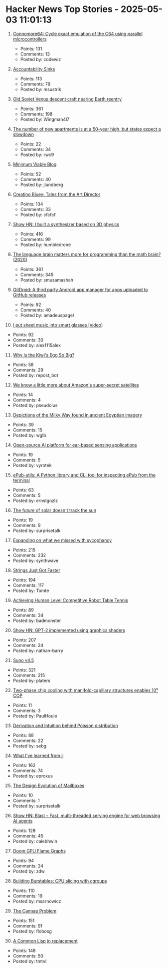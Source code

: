 # Hacker News Top Stories - 2025-05-03 11:01:13

1. [Connomore64: Cycle exact emulation of the C64 using parallel microcontrollers](https://github.com/c1570/Connomore64)
   - Points: 131
   - Comments: 13
   - Posted by: codewiz

2. [Accountability Sinks](https://250bpm.substack.com/p/accountability-sinks)
   - Points: 113
   - Comments: 79
   - Posted by: msustrik

3. [Old Soviet Venus descent craft nearing Earth reentry](https://www.leonarddavid.com/old-soviet-venus-descent-craft-nearing-earth-reentry/)
   - Points: 361
   - Comments: 198
   - Posted by: Wingman4l7

4. [The number of new apartments is at a 50-year high, but states expect a slowdown](https://oregoncapitalchronicle.com/2025/05/02/the-number-of-new-apartments-is-at-a-50-year-high-but-states-expect-a-slowdown/)
   - Points: 22
   - Comments: 34
   - Posted by: rwc9

5. [Minimum Viable Blog](https://ostwilkens.se/blog/setting-up-blog)
   - Points: 52
   - Comments: 40
   - Posted by: jlundberg

6. [Creating Bluey: Tales from the Art Director](https://substack.com/home/post/p-160039885)
   - Points: 134
   - Comments: 33
   - Posted by: cfcfcf

7. [Show HN: I built a synthesizer based on 3D physics](https://anukari.com)
   - Points: 416
   - Comments: 99
   - Posted by: humbledrone

8. [The language brain matters more for programming than the math brain? (2020)](https://massivesci.com/articles/programming-math-language-python-women-in-science/)
   - Points: 361
   - Comments: 345
   - Posted by: smusamashah

9. [GitDroid: A third party Android app manager for apps uploaded to GitHub releases](https://github.com/TechnicJelle/GitDroid)
   - Points: 92
   - Comments: 40
   - Posted by: amadeuspagel

10. [I put sheet music into smart glasses [video]](https://www.youtube.com/watch?v=j36u2i7PKKE)
   - Points: 92
   - Comments: 30
   - Posted by: alex1115alex

11. [Why Is the Kiwi's Egg So Big?](https://www.audubon.org/magazine/why-kiwis-egg-so-big)
   - Points: 58
   - Comments: 29
   - Posted by: repost_bot

12. [We know a little more about Amazon's super-secret satellites](https://arstechnica.com/space/2025/05/we-finally-know-a-little-more-about-amazons-super-secret-satellites/)
   - Points: 14
   - Comments: 4
   - Posted by: pseudolus

13. [Depictions of the Milky Way found in ancient Egyptian imagery](https://phys.org/news/2025-04-depictions-milky-ancient-egyptian-imagery.html)
   - Points: 39
   - Comments: 15
   - Posted by: wglb

14. [Open-source AI platform for ear-based sensing applications](https://open-earable.teco.edu/)
   - Points: 19
   - Comments: 5
   - Posted by: vyrotek

15. [ePub-utils: A Python library and CLI tool for inspecting ePub from the terminal](https://github.com/ernestofgonzalez/epub-utils)
   - Points: 63
   - Comments: 5
   - Posted by: ernstgnzlz

16. [The future of solar doesn't track the sun](https://terraformindustries.wordpress.com/2025/04/29/the-future-of-solar-doesnt-track-the-sun/)
   - Points: 19
   - Comments: 9
   - Posted by: surprisetalk

17. [Expanding on what we missed with sycophancy](https://openai.com/index/expanding-on-sycophancy/)
   - Points: 215
   - Comments: 232
   - Posted by: synthwave

18. [Strings Just Got Faster](https://inside.java/2025/05/01/strings-just-got-faster/)
   - Points: 194
   - Comments: 117
   - Posted by: Tomte

19. [Achieving Human Level Competitive Robot Table Tennis](https://sites.google.com/view/competitive-robot-table-tennis/home?pli=1)
   - Points: 89
   - Comments: 34
   - Posted by: badmonster

20. [Show HN: GPT-2 implemented using graphics shaders](https://github.com/nathan-barry/gpt2-webgl)
   - Points: 207
   - Comments: 24
   - Posted by: nathan-barry

21. [Suno v4.5](https://suno.com/explore/)
   - Points: 321
   - Comments: 215
   - Posted by: platers

22. [Two-phase chip cooling with manifold-capillary structures enables 10⁵ COP](https://www.sciencedirect.com/science/article/pii/S2666386425001195)
   - Points: 11
   - Comments: 3
   - Posted by: PaulHoule

23. [Derivation and Intuition behind Poisson distribution](https://antaripasaha.notion.site/Derivation-and-Intuition-behind-Poisson-distribution-1255314a56398062bf9dd9049fb1c396)
   - Points: 88
   - Comments: 22
   - Posted by: sebg

24. [What I've learned from jj](https://zerowidth.com/2025/what-ive-learned-from-jj/)
   - Points: 162
   - Comments: 74
   - Posted by: eproxus

25. [The Design Evolution of Mailboxes](https://www.core77.com/posts/136597/The-Design-Evolution-of-Mailboxes)
   - Points: 10
   - Comments: 1
   - Posted by: surprisetalk

26. [Show HN: Blast – Fast, multi-threaded serving engine for web browsing AI agents](https://github.com/stanford-mast/blast)
   - Points: 128
   - Comments: 45
   - Posted by: calebhwin

27. [Doom GPU Flame Graphs](https://www.brendangregg.com/blog/2025-05-01/doom-gpu-flame-graphs.html)
   - Points: 94
   - Comments: 24
   - Posted by: zdw

28. [Building Burstables: CPU slicing with cgroups](https://www.ubicloud.com/blog/building-burstables-cpu-slicing-with-cgroups)
   - Points: 110
   - Comments: 19
   - Posted by: msarnowicz

29. [The Cannae Problem](https://www.joanwestenberg.com/the-cannae-problem/)
   - Points: 151
   - Comments: 91
   - Posted by: flobosg

30. [A Common Lisp jq replacement](https://world-playground-deceit.net/blog/2025/03/a-common-lisp-jq-replacement.html)
   - Points: 148
   - Comments: 50
   - Posted by: tmtvl

